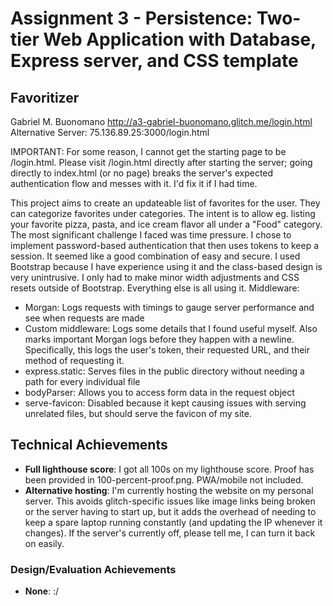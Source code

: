 Assignment 3 - Persistence: Two-tier Web Application with Database, Express server, and CSS template
===

## Favoritizer

Gabriel M. Buonomano
http://a3-gabriel-buonomano.glitch.me/login.html
Alternative Server: 75.136.89.25:3000/login.html

IMPORTANT: For some reason, I cannot get the starting page to be /login.html. Please visit /login.html directly after starting the server; going directly to index.html (or no page) breaks the server's expected authentication flow and messes with it. I'd fix it if I had time.

This project aims to create an updateable list of favorites for the user. They can categorize favorites under categories.
The intent is to allow eg. listing your favorite pizza, pasta, and ice cream flavor all under a "Food" category.
The most significant challenge I faced was time pressure.
I chose to implement password-based authentication that then uses tokens to keep a session. It seemed like a good combination of easy and secure.
I used Bootstrap because I have experience using it and the class-based design is very unintrusive.
I only had to make minor width adjustments and CSS resets outside of Bootstrap. Everything else is all using it.
Middleware:
 - Morgan: Logs requests with timings to gauge server performance and see when requests are made
 - Custom middleware: Logs some details that I found useful myself. Also marks important Morgan logs before they happen with a newline. Specifically, this logs the user's token, their requested URL, and their method of requesting it.
 - express.static: Serves files in the public directory without needing a path for every individual file
 - bodyParser: Allows you to access form data in the request object
 - serve-favicon: Disabled because it kept causing issues with serving unrelated files, but should serve the favicon of my site.

## Technical Achievements
- **Full lighthouse score**: I got all 100s on my lighthouse score. Proof has been provided in 100-percent-proof.png. PWA/mobile not included.
- **Alternative hosting**: I'm currently hosting the website on my personal server. This avoids glitch-specific issues like image links being broken or the server having to start up, but it adds the overhead of needing to keep a spare laptop running constantly (and updating the IP whenever it changes). If the server's currently off, please tell me, I can turn it back on easily.

### Design/Evaluation Achievements
- **None**: :/
